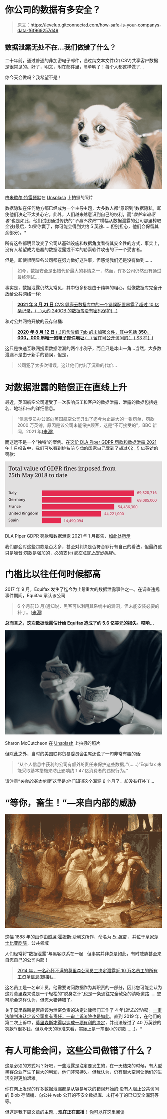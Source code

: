 # 你公司的数据有多安全？

> 原文：<https://levelup.gitconnected.com/how-safe-is-your-companys-data-f6f969257d49>

## 数据泄露无处不在…我们做错了什么？

二十年前，通过普通的非加密电子邮件，通过纯文本文件(如 CSV)共享客户数据是很常见的。好了，明文，附在邮件里，简单明了！每个人都这样做了…

你今天会做吗？我希望不是！

![](img/d74ac994aa5e0da64a85def0ea52fbf4.png)

由[米歇尔·特雷瑟默](https://unsplash.com/@mtresemer?utm_source=medium&utm_medium=referral)在 [Unsplash](https://unsplash.com?utm_source=medium&utm_medium=referral) 上拍摄的照片

数据隐私在任何地方都已经成为一个主导主题，大多数人都“意识到”数据隐私，即使他们决定不太关心它。此外，人们越来越意识到自己的权利，而“*救护车追逐者*”也是如此，他们试图通过传统的“*不赢不收费**”横幅从数据泄露的公司那里榨取金钱(最后，如果你赢了，你可能会得到大约 5 英镑……但别担心，他们会保留其余部分)。*

所有这些都明显改变了公司从基础设施和数据角度看待其安全性的方式，事实上，没有人希望成为愚蠢的数据泄露或不幸的勒索软件攻击的下一个受害者。

但是，即使很明显各公司都在努力做好这件事，但感觉我们还是没有做到……

> 如今，数据安全是出错代价最大的事情之一，然而，许多公司仍然没有通过最终测试...

事实是，数据泄露仍然太常见，其中很多都是由于纯粹的粗心，就像数据库完全开放给公共网络一样:

> [**2021 年 3 月 21 日**
> CVS 健康云数据库中的一个错误配置暴露了超过 10 亿条记录，(…)大约 240GB 的数据库没有密码保护(…)](https://www.itpro.com/policy-legislation/data-protection/359907/cvs-health-data-breach-leaves-a-billion-records-exposed)

和对公共网络开放的云存储桶:

> [**2020 年 8 月 12 日**
> (..)包含价值 7gb 的未加密文件，其中包括 **350，000，000 串唯一的电子邮件地址** (…) 留在可公开访问的(…) S3 桶(..)](https://cybernews.com/security/350-million-email-addresses-left-exposed-on-an-unsecured-server/)

这只是快速互联网搜索数据泄漏的两个小例子，而且只是冰山一角…当然，大多数泄漏不是由于新手的错误，但是，

> 公司犯了太多次错误，这让他们付出了沉重的代价…

# 对数据泄露的赔偿正在直线上升

最近，英国航空公司遭受了一次影响员工和客户的数据泄露，泄露的数据包括姓名、地址和卡的详细信息。

> “信息专员办公室向英国航空公司开出了迄今为止最大的一张罚单，罚款 2000 万英镑，原因是该公司未能保护顾客，这是“不可接受的”，BBC 新闻，2021 年[(来源)](https://www.bbc.co.uk/news/technology-57734946)

而这远不是一个“独特”的案例。在[这份 DLA Piper GDPR 罚款和数据泄露 2021 年 1 月报告](https://www.dlapiper.com/en/us/insights/publications/2021/01/dla-piper-gdpr-fines-and-data-breach-survey-2021/)中，我们可以看到排名前 5 位的国家自己受到了超过€2 . 5 亿英镑的罚款:

![](img/daf6bda47786a1a4edfc4af8338ba59a.png)

DLA Piper GDPR 罚款和数据泄露 2021 年 1 月报告，[如此处所示](https://www.dlapiper.com/en/us/insights/publications/2021/01/dla-piper-gdpr-fines-and-data-breach-survey-2021/)

我们都会对这些罚款是否太多，甚至对判决是否符合罪行有自己的看法，但最终这只是噪音:罚款是强加的，必须支付(*或在法庭上提出质疑*)。

# 门槛比以往任何时候都高

2017 年 9 月，Equifax 发生了迄今为止最重大的数据泄露事件之一。在调查违规事件期间，Equifax 承认该公司

> 6 个月前(3 月)通知说，黑客可以利用其系统中的漏洞，但未能安装必要的补丁。([来源](https://www.cnbc.com/2019/07/22/what-you-need-to-know-equifax-data-breach-700-million-settlement.html))

**总而言之，这次数据泄露估计给 Equifax 造成了约 5.6 亿美元的损失。哎哟…**

![](img/913abbe5e89834aaa58f6d3eabdcc2ed.png)

Sharon McCutcheon 在 [Unsplash](https://unsplash.com?utm_source=medium&utm_medium=referral) 上拍摄的照片

但除此之外，当时的美国联邦贸易委员会主席还说了一句非常有趣的话:

> “从个人信息中获利的公司有额外的责任来保护这些数据，”(……)“Equifax 未能采取基本措施来防止影响约 1.47 亿消费者的违规行为。”

请注意“*失败的基本步骤*”这里是:他们知道这个漏洞 6 个月了，却没有打补丁…

# “等你，畜生！”—来自内部的威胁

![](img/a11b9a53cb978333c94ba66a647053b0.png)

这幅 1888 年的画作由[威廉·霍姆斯·沙利文](https://en.wikipedia.org/wiki/William_Holmes_Sullivan)所作，命名为 [*Et 屠蛮*](https://en.wikipedia.org/w/index.php?title=Et_tu_Brute_(Death_of_Caesar)&action=edit&redlink=1) ，并位于[皇家莎士比亚剧院](https://en.wikipedia.org/wiki/Royal_Shakespeare_Theatre)，公共领域

人们经常将“数据泄露”与黑客联系在一起，但事实并非总是如此，有时威胁甚至来自您自己的公司内部！

> [2014 年，一名心怀不满的莫里森公司员工决定泄露近 10 万名员工的所有工资单信息(链接)。](https://www.bbc.com/news/uk-england-leeds-33566633)

这名员工是一名审计员，他需要访问数据作为其职责的一部分，因此您可能会认为这对莫里森来说是一个轻松的“脱身之计”,也是一条通往完全赦免的清晰道路……您可能会这样认为，但您大错特错了。

关于莫里森斯是否应该为泄密负责的决定让律师们工作了 4 年(*逝去的时间*)。[一审法院判决认定该公司负有责任，一审上诉法院也是如此](https://www.bbc.com/news/business-45943735)。直到 2019 年，在他们的第二次上诉中，[莫里森斯才得以达成一项有利的决定](https://www.computerweekly.com/news/252473689/Morrisons-in-new-appeal-over-data-breach-fine)，并设法躲过了 40 万英镑的罚款*(很多钱，但以今天的标准来看，实际上是一笔很小的罚款……)。*

# 有人可能会问，这些公司做错了什么？

这是必须的方式吗？好吧，一些泄露是注定要发生的，在一天结束的时候，有大型黑客企业产生了巨大的利润，他们非常持久。但我认为，仍有很大空间让他们的生活变得更加艰难。

你在网上发现的许多数据泄漏都是从容易解决的错误开始的:没有人阻止公共访问的 Blob 存储桶、向公共 web 公开的不安全数据库、未打补丁的已知安全漏洞等等。

但这是我下周文章的主题…
**现在正在直播！** [你可以在这里阅读](https://jmarquesdatabeyond.medium.com/data-leaks-everywhere-what-are-we-doing-wrong-5ca6f627aadf?sk=b4a11dfbe39f76aacf783ae08f1efd47)